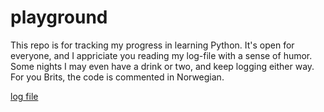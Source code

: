 # playground
This repo is for tracking my progress in learning Python.
It's open for everyone, and I appriciate you reading my log-file with a sense of humor.
Some nights I may even have a drink or two, and keep logging either way.
For you Brits, the code is commented in Norwegian.

[log file](https://github.com/p3k4/playground/blob/main/log.md)
